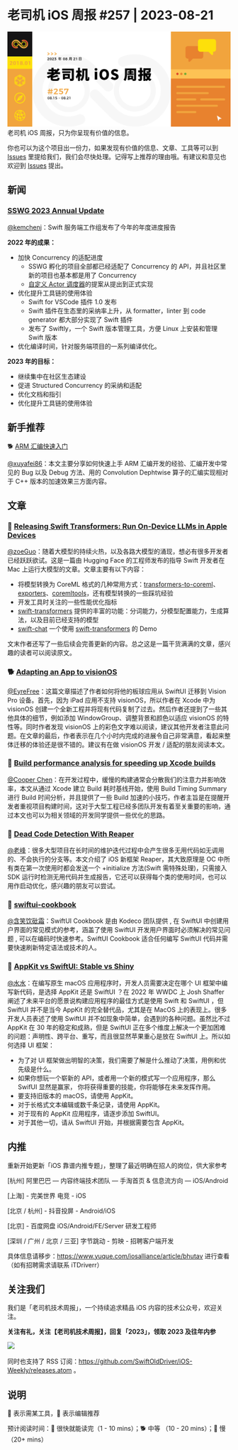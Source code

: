 # 老司机 iOS 周报 #257 | 2023-08-21

![ios-weekly](https://github.com/SwiftOldDriver/iOS-Weekly/blob/master/assets/weekly-header/257.png?raw=true)
老司机 iOS 周报，只为你呈现有价值的信息。

你也可以为这个项目出一份力，如果发现有价值的信息、文章、工具等可以到 [Issues](https://github.com/SwiftOldDriver/iOS-Weekly/issues) 里提给我们，我们会尽快处理。记得写上推荐的理由哦。有建议和意见也欢迎到 [Issues](https://github.com/SwiftOldDriver/iOS-Weekly/issues) 提出。

## 新闻

### [SSWG 2023 Annual Update](https://www.swift.org/blog/sswg-update-2023/)

[@kemchenj](https://kemchenj.github.io/)：Swift 服务端工作组发布了今年的年度进度报告

**2022 年的成果：**

- 加快 Concurrency 的适配进度
  - SSWG 孵化的项目全部都已经适配了 Concurrency 的 API，并且社区里新的项目也基本都是用了 Concurrency
  - [自定义 Actor 调度器](https://github.com/apple/swift-evolution/blob/main/proposals/0392-custom-actor-executors.md)的提案从提出到正式实现
- 优化提升工具链的使用体验
  - Swift for VSCode 插件 1.0 发布
  - Swift 插件在生态里的采纳率上升，从 formatter，linter 到 code generator 都大部分实现了 Swift 插件
  - 发布了 Swiftly，一个 Swift 版本管理工具，方便 Linux 上安装和管理 Swift 版本
- 优化编译时间，针对服务端项目的一系列编译优化。

**2023 年的目标：**

- 继续集中在社区生态建设
- 促进 Structured Concurrency 的采纳和适配
- 优化文档和指引
- 优化提升工具链的使用体验

## 新手推荐

🐕 [ARM 汇编快速入门](https://mp.weixin.qq.com/s/-RQ_gtI0siCJ9cKO-hAFWg)

[@xuyafei86](https://github.com/xiaofei86)：本文主要分享如何快速上手 ARM 汇编开发的经验、汇编开发中常见的 Bug 以及 Debug 方法、用的 Convolution Dephtwise 算子的汇编实现相对于 C++ 版本的加速效果三方面内容。

## 文章

### 🐢 [Releasing Swift Transformers: Run On-Device LLMs in Apple Devices](https://huggingface.co/blog/swift-coreml-llm)

[@zoeGuo](https://github.com/zoeGuo)：随着大模型的持续火热，以及各路大模型的涌现，想必有很多开发者已经跃跃欲试。这是一篇由 Hugging Face 的工程师发布的指导 Swift 开发者在 Mac 上运行大模型的文章。文章主要有以下内容：
- 将模型转换为 CoreML 格式的几种常用方式：[transformers-to-coreml](https://huggingface.co/spaces/coreml-projects/transformers-to-coreml)、[exporters](https://github.com/huggingface/exporters)、[coremltools](https://github.com/apple/coremltools)，还有模型转换的一些踩坑经验
- 开发工具时关注的一些性能优化指标
-	[swift-transformers](https://github.com/huggingface/swift-transformers) 提供的丰富的功能：分词能力，分模型配置能力，生成算法，以及目前已经支持的模型
-	[swift-chat](https://github.com/huggingface/swift-chat) 一个使用 [swift-transformers](https://github.com/huggingface/swift-transformers) 的 Demo

文末作者还写了一些后续会完善更新的内容。总之这是一篇干货满满的文章，感兴趣的读者可以阅读原文。

### 🐕 [Adapting an App to visionOS](https://varrall.substack.com/p/adapting-an-app-to-visionos)

[@EyreFree](https://github.com/EyreFree)：这篇文章描述了作者如何将他的板球应用从 SwiftUI 迁移到 Vision Pro 设备。首先，因为 iPad 应用不支持 visionOS，所以作者在 Xcode 中为 visionOS 创建一个全新工程并将现有代码复制了过去。然后作者还提到了一些其他具体的细节，例如添加 WindowGroup、调整背景和颜色以适应 visionOS 的特性等。同时作者发现 visionOS 上的彩色文字难以阅读，建议其他开发者注意此问题。在文章的最后，作者表示在几个小时内完成的进展令自己非常满意，看起来整体迁移的体验还是很不错的。建议有在做 visionOS 开发 / 适配的朋友阅读本文。

### 🐎 [Build performance analysis for speeding up Xcode builds](https://www.avanderlee.com/optimization/analysing-build-performance-xcode/)

[@Cooper Chen](https://github.com/cjlcooper)：在开发过程中，缓慢的构建通常会分散我们的注意力并影响效率，本文从通过 Xcode 建立 Build 耗时基线开始，使用 Build Timing Summary 进行 Build 时间分析，并且提供了一些 Build 加速的小技巧，作者主旨是在提醒开发者重视项目构建时间，这对于大型工程已经多团队开发有着至关重要的影响，通过本文也可以为相关领域的开发同学提供一些优化的思路。

### 🐎 [Dead Code Detection With Reaper](https://www.emergetools.com/blog/posts/dead-code-detection-with-reaper)

[@老峰](https://github.com/gesantung)：很多大型项目在长时间的维护迭代过程中会产生很多无用代码如无调用的、不会执行的分支等。本文介绍了 iOS 新框架 Reaper，其大致原理是 OC 中所有类在第一次使用时都会发送一个 +initialize 方法(Swift 需特殊处理)，只需接入 SDK 运行时检测无用代码并生成报告，它还可以获得每个类的使用时间，也可以用作启动优化，感兴趣的朋友可以尝试。

### 🐢 [swiftui-cookbook](https://www.kodeco.com/books/swiftui-cookbook)

[@含笑饮砒霜](https://weibo.com/chinafishnews/)：SwiftUI Cookbook 是由 Kodeco 团队提供 , 在 SwiftUI 中创建用户界面的常见模式的参考，涵盖了使用 SwiftUI 开发用户界面时必须解决的常见问题 , 可以在编码时快速参考。SwiftUI Cookbook 适合任何编写 SwiftUI 代码并需要快速刷新特定语法或技术的人。

### 🐎 [AppKit vs SwiftUI: Stable vs Shiny](https://milen.me/writings/appkit-vs-swiftui-stable-vs-shiny/)

[@水水](https://www.xuyanlan.com/)：在编写原生 macOS 应用程序时，开发人员需要决定在哪个 UI 框架中编写新代码，是选择 AppKit 还是 SwiftUI ？在 2022 年 WWDC 上 Josh Shaffer 阐述了未来平台的愿景说构建应用程序的最佳方式是使用 Swift 和 SwiftUI ，但 SwiftUI 并不是当今 AppKit 的完全替代品，尤其是在 MacOS 上的表现上。很多开发人员表述了使用 SwiftUI 并不如现象中简单，会遇到的各种问题。虽然比不过 AppKit 在 30 年的稳定和成熟，但是 SwiftUI 正在多个维度上解决一个更加困难的问题：声明性、跨平台、重写，而且很显然苹果重心是放在 SwiftUI 上。所以如何选择 UI 框架：

- 为了对 UI 框架做出明智的决策，我们需要了解是什么推动了决策，用例和优先级是什么。
- 如果你想玩一个崭新的 API，或者用一个新的模式写一个应用程序，那么 SwifUI 显然是赢家， 你将获得重要的技能，你将能够在未来发挥作用。
- 要支持旧版本的 macOS，请使用 AppKit。
- 对于长格式文本编辑或数千条记录，请使用 AppKit。
- 对于现有的 AppKit 应用程序，请逐步添加 SwiftUI。
- 对于其他一切，请从 SwiftUI 开始，并根据需要包含 AppKit。


## 内推

重新开始更新「iOS 靠谱内推专题」，整理了最近明确在招人的岗位，供大家参考

[杭州] 阿里巴巴 — 内容终端技术团队 — 手淘首页 & 信息流方向 — iOS/Android

[上海] - 完美世界 电竞 - iOS

[北京 / 杭州] - 抖音投屏 - Android/iOS

[北京] - 百度网盘 iOS/Android/FE/Server 研发工程师

[深圳 / 广州 / 北京 / 三亚] 字节跳动 - 剪映 - 招聘客户端开发

具体信息请移步：https://www.yuque.com/iosalliance/article/bhutav 进行查看（如有招聘需求请联系 iTDriverr）

## 关注我们

我们是「老司机技术周报」，一个持续追求精品 iOS 内容的技术公众号，欢迎关注。

**关注有礼，关注【老司机技术周报】，回复「2023」，领取 2023 及往年内参**

![](https://github.com/SwiftOldDriver/iOS-Weekly/blob/master/assets/qrcode_for_wechat.jpg?raw=true)

同时也支持了 RSS 订阅：https://github.com/SwiftOldDriver/iOS-Weekly/releases.atom 。

## 说明

🚧 表示需某工具，🌟 表示编辑推荐

预计阅读时间：🐎 很快就能读完（1 - 10 mins）；🐕 中等 （10 - 20 mins）；🐢 慢（20+ mins）
